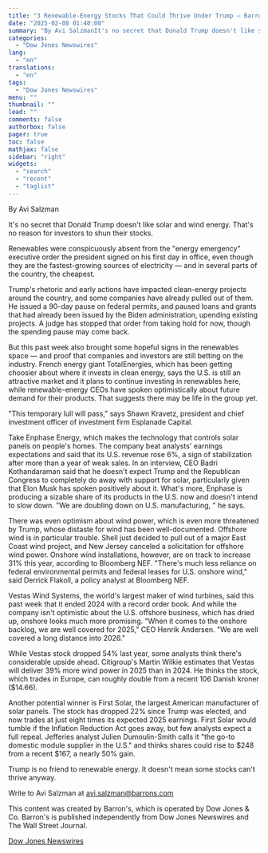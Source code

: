 ```yaml
---
title: "3 Renewable-Energy Stocks That Could Thrive Under Trump — Barrons.com"
date: "2025-02-08 01:40:00"
summary: "By Avi SalzmanIt's no secret that Donald Trump doesn't like solar and wind energy. That's no reason for investors to shun their stocks.Renewables were conspicuously absent from the \"energy emergency\" executive order the president signed on his first day in office, even though they are the fastest-growing sources of electricity..."
categories:
  - "Dow Jones Newswires"
lang:
  - "en"
translations:
  - "en"
tags:
  - "Dow Jones Newswires"
menu: ""
thumbnail: ""
lead: ""
comments: false
authorbox: false
pager: true
toc: false
mathjax: false
sidebar: "right"
widgets:
  - "search"
  - "recent"
  - "taglist"
---
```


By Avi Salzman

It's no secret that Donald Trump doesn't like solar and wind energy. That's no reason for investors to shun their stocks.

Renewables were conspicuously absent from the "energy emergency" executive order the president signed on his first day in office, even though they are the fastest-growing sources of electricity — and in several parts of the country, the cheapest.

Trump's rhetoric and early actions have impacted clean-energy projects around the country, and some companies have already pulled out of them. He issued a 90-day pause on federal permits, and paused loans and grants that had already been issued by the Biden administration, upending existing projects. A judge has stopped that order from taking hold for now, though the spending pause may come back.

But this past week also brought some hopeful signs in the renewables space — and proof that companies and investors are still betting on the industry. French energy giant TotalEnergies, which has been getting choosier about where it invests in clean energy, says the U.S. is still an attractive market and it plans to continue investing in renewables here, while renewable-energy CEOs have spoken optimistically about future demand for their products. That suggests there may be life in the group yet.

"This temporary lull will pass," says Shawn Kravetz, president and chief investment officer of investment firm Esplanade Capital.

Take Enphase Energy, which makes the technology that controls solar panels on people's homes. The company beat analysts' earnings expectations and said that its U.S. revenue rose 6%, a sign of stabilization after more than a year of weak sales. In an interview, CEO Badri Kothandaraman said that he doesn't expect Trump and the Republican Congress to completely do away with support for solar, particularly given that Elon Musk has spoken positively about it. What's more, Enphase is producing a sizable share of its products in the U.S. now and doesn't intend to slow down. "We are doubling down on U.S. manufacturing, " he says.

There was even optimism about wind power, which is even more threatened by Trump, whose distaste for wind has been well-documented. Offshore wind is in particular trouble. Shell just decided to pull out of a major East Coast wind project, and New Jersey canceled a solicitation for offshore wind power. Onshore wind installations, however, are on track to increase 31% this year, according to Bloomberg NEF. "There's much less reliance on federal environmental permits and federal leases for U.S. onshore wind," said Derrick Flakoll, a policy analyst at Bloomberg NEF.

Vestas Wind Systems, the world's largest maker of wind turbines, said this past week that it ended 2024 with a record order book. And while the company isn't optimistic about the U.S. offshore business, which has dried up, onshore looks much more promising. "When it comes to the onshore backlog, we are well covered for 2025," CEO Henrik Andersen. "We are well covered a long distance into 2026."

While Vestas stock dropped 54% last year, some analysts think there's considerable upside ahead. Citigroup's Martin Wilkie estimates that Vestas will deliver 39% more wind power in 2025 than in 2024. He thinks the stock, which trades in Europe, can roughly double from a recent 106 Danish kroner ($14.66).

Another potential winner is First Solar, the largest American manufacturer of solar panels. The stock has dropped 22% since Trump was elected, and now trades at just eight times its expected 2025 earnings. First Solar would tumble if the Inflation Reduction Act goes away, but few analysts expect a full repeal. Jefferies analyst Julien Dumoulin-Smith calls it "the go-to domestic module supplier in the U.S." and thinks shares could rise to $248 from a recent $167, a nearly 50% gain.

Trump is no friend to renewable energy. It doesn't mean some stocks can't thrive anyway.

Write to Avi Salzman at avi.salzman@barrons.com

This content was created by Barron's, which is operated by Dow Jones & Co. Barron's is published independently from Dow Jones Newswires and The Wall Street Journal.

[Dow Jones Newswires](https://www.tradingview.com/news/DJN_DN20250207008754:0/)
